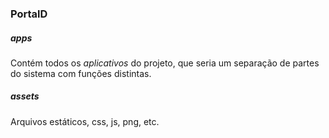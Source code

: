 ### PortalD

##### apps

Contém todos os *aplicativos* do projeto, que seria um separação de partes do sistema com funções distintas.

##### assets

Arquivos estáticos, css, js, png, etc.
